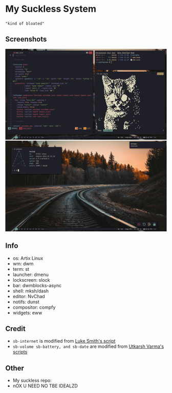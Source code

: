 # My Suckless System

`"kind of bloated"`

## Screenshots

![Busy](screenshots/busy.png)
![Empty](screenshots/empty.png)

## Info

- os: Artix Linux
- wm: dwm
- term: st
- launcher: dmenu
- lockscreen: slock
- bar: dwmblocks-async
- shell: mksh/dash
- editor: NvChad
- notifs: dunst
- compositor: compfy
- widgets: eww

## Credit

- `sb-internet` is modified from [Luke Smith's script](https://github.com/LukeSmithxyz/voidrice/blob/master/.local/bin/statusbar/sb-internet)
- `sb-volume sb-battery, and sb-date` are modified from [Utkarsh Varma's scripts](https://github.com/UtkarshVerma/dotfiles/tree/main/.local/bin/statusbar)

## Other

- My suckless repo:
- nOX U NEED NO TBE IDEALZD
